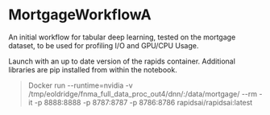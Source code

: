 # MortgageWorkflowA
An initial workflow for tabular deep learning, tested on the mortgage dataset, to be used for profiling I/O and GPU/CPU Usage. 

Launch with an up to date version of the rapids container.  Additional libraries are pip installed from within the notebook.

> Docker run --runtime=nvidia -v /tmp/eoldridge/fnma_full_data_proc_out4/dnn/:/data/mortgage/ --rm -it -p 8888:8888 -p 8787:8787 -p 8786:8786 rapidsai/rapidsai:latest
